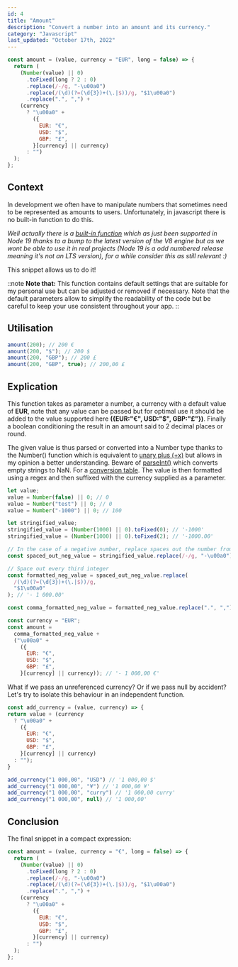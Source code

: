 ```yaml
---
id: 4
title: "Amount"
description: "Convert a number into an amount and its currency."
category: "Javascript"
last_updated: "October 17th, 2022"
---
```


```js
const amount = (value, currency = "EUR", long = false) => {
  return (
    (Number(value) || 0)
      .toFixed(long ? 2 : 0)
      .replace(/-/g, "-\u00a0")
      .replace(/(\d)(?=(\d{3})+(\.|$))/g, "$1\u00a0")
      .replace(".", ",") +
    (currency
      ? "\u00a0" +
        ({
          EUR: "€",
          USD: "$",
          GBP: "£",
        }[currency] || currency)
      : "")
  );
};
```

## Context

In development we often have to manipulate numbers that sometimes need to be represented as amounts to users. Unfortunately, in javascript there is no built-in function to do this.

*Well actually there is a [built-in function](https://developer.mozilla.org/en-US/docs/Web/JavaScript/Reference/Global_Objects/Intl/NumberFormat) which as just been supported in Node 19 thanks to a bump to the latest version of the V8 engine but as we wont be able to use it in real projects (Node 19 is a odd numbered release meaning it's not an LTS version), for a while consider this as still relevant :)*

This snippet allows us to do it!

::note
**Note that:**
This function contains default settings that are suitable for my personal use but can be adjusted or removed if necessary. Note that the default parameters allow to simplify the readability of the code but be careful to keep your use consistent throughout your app.
::
## Utilisation

```js
amount(200); // 200 €
amount(200, "$"); // 200 $
amount(200, "GBP"); // 200 £
amount(200, "GBP", true); // 200,00 £
```

## Explication

This function takes as parameter a number, a currency with a default value of **EUR**, note that any value can be passed but for optimal use it should be added to the value supported here **({EUR:"€", USD:"$", GBP:"£"})**. Finally a boolean conditioning the result in an amount said to 2 decimal places or round.

The given value is thus parsed or converted into a Number type thanks to the Number() function which is equivalent to [unary plus (+x)](https://developer.mozilla.org/en-US/docs/Web/JavaScript/Reference/Operators/Unary_plus) but allows in my opinion a better understanding. 
Beware of [parseInt()](https://developer.mozilla.org/en-US/docs/Web/JavaScript/Reference/Global_Objects/parseInt) which converts empty strings to NaN. For a [conversion table](https://i.stack.imgur.com/LLrgj.png).
The value is then formatted using a regex and then suffixed with the currency supplied as a parameter.

```js
let value;
value = Number(false) || 0; // 0
value = Number("test") || 0; // 0
value = Number("-1000") || 0; // 100

let stringified_value;
stringified_value = (Number(1000) || 0).toFixed(0); // '-1000'
stringified_value = (Number(1000) || 0).toFixed(2); // '-1000.00'

// In the case of a negative number, replace spaces out the number from the minus.
const spaced_out_neg_value = stringified_value.replace(/-/g, "-\u00a0"); // '- 1000.00'

// Space out every third integer
const formatted_neg_value = spaced_out_neg_value.replace(
  /(\d)(?=(\d{3})+(\.|$))/g,
  "$1\u00a0"
); // '- 1 000.00'

const comma_formatted_neg_value = formatted_neg_value.replace(".", ","); // '- 1 000,00'

const currency = "EUR";
const amount =
  comma_formatted_neg_value +
  ("\u00a0" +
    ({
      EUR: "€",
      USD: "$",
      GBP: "£",
    }[currency] || currency)); // '- 1 000,00 €'
```

What if we pass an unreferenced currency? Or if we pass null by accident? Let's try to isolate this behaviour in an independent function.

```js
const add_currency = (value, currency) => {
return value + (currency
  ? "\u00a0" +
    ({
      EUR: "€",
      USD: "$",
      GBP: "£",
    }[currency] || currency)
  : "");
}

add_currency("1 000,00", "USD") // '1 000,00 $'
add_currency("1 000,00", "¥") // '1 000,00 ¥'
add_currency("1 000,00", "curry") // '1 000,00 curry'
add_currency("1 000,00", null) // '1 000,00'
```

## Conclusion

The final snippet in a compact expression:

```js
const amount = (value, currency = "€", long = false) => {
  return (
    (Number(value) || 0)
      .toFixed(long ? 2 : 0)
      .replace(/-/g, "-\u00a0")
      .replace(/(\d)(?=(\d{3})+(\.|$))/g, "$1\u00a0")
      .replace(".", ",") +
    (currency
      ? "\u00a0" +
        ({
          EUR: "€",
          USD: "$",
          GBP: "£",
        }[currency] || currency)
      : "")
  );
};
```
